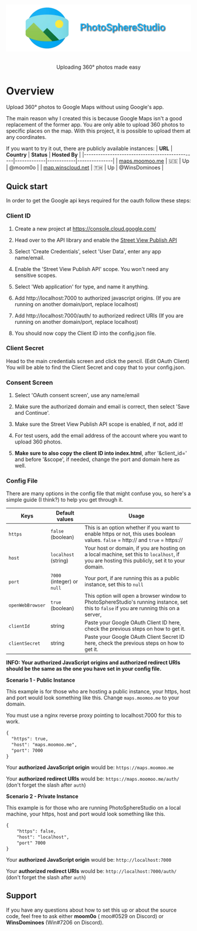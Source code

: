 <div align=center>
    <img src="public/assets/banner/github-banner.png">
    <br /><br />
    <p>Uploading 360° photos made easy</p>
</div>

# Overview

Upload 360° photos to Google Maps without using Google's app.

The main reason why I created this is because Google Maps isn't a good replacement of the former app. You are only able
to upload 360 photos to specific places on the map. With this project, it is possible to upload them at any coordinates.

If you want to try it out, there are publicly available instances:
| **URL**                                        | **Country** | **Status** | **Hosted By** |
|------------------------------------------------|-------------|------------|---------------|
| [maps.moomoo.me](https://maps.moomoo.me)         | 🇺🇸 | Up | @moom0o |
| [map.winscloud.net](https://map.winscloud.net) | 🇹🇭 | Up | @WinsDominoes |

## Quick start

In order to get the Google api keys required for the oauth follow these steps:

### Client ID

1) Create a new project at https://console.cloud.google.com/

2) Head over to the API library and enable
   the <a href="https://console.cloud.google.com/apis/library/streetviewpublish.googleapis.com">Street View Publish
   API</a>

3) Select 'Create Credentials', select 'User Data', enter any app name/email.

4) Enable the 'Street View Publish API' scope. You won't need any sensitive scopes.

5) Select 'Web application' for type, and name it anything.

6) Add http://localhost:7000 to authorized javascript origins. (If you are running on another domain/port, replace
   localhost)

7) Add http://localhost:7000/auth/ to authorized redirect URIs (If you are running on another domain/port, replace
   localhost)

8) You should now copy the Client ID into the config.json file.

### Client Secret

Head to the main credentials screen and click the pencil. (Edit OAuth Client) You will be able to find the Client Secret
and copy that to your config.json.

### Consent Screen

1) Select 'OAuth consent screen', use any name/email

2) Make sure the authorized domain and email is correct, then select 'Save and Continue'.

3) Make sure the Street View Publish API scope is enabled, if not, add it!

4) For test users, add the email address of the account where you want to upload 360 photos.

5) **Make sure to also copy the client ID into index.html**, after '&client_id=' and before '&scope', if needed, change
   the port and domain here as well.

### Config File

There are many options in the config file that might confuse you, so here's a simple guide (I think?) to help you get
through it.

| **Keys**         | **Default values**         | **Usage**                                                                                                                                      |
|------------------|----------------------------|------------------------------------------------------------------------------------------------------------------------------------------------|
| `https`          | `false` (boolean)          | This is an option whether if you want to enable https or not, this uses boolean values. `false` = http:// and `true` = https://                |
| `host`           | `localhost` (string)       | Your host or domain, if you are hosting on a local machine, set this to `localhost`, if you are hosting this publicly, set it to your domain.  |
| `port`           | `7000` (integer) or `null` | Your port, if are running this as a public instance, set this to `null`                                                                        |
| `openWebBrowser` | `true` (boolean)           | This option will open a browser window to PhotoSphereStudio's running instance, set this to `false` if you are running this on a server,       |
| `clientId`       | string                     | Paste your Google OAuth Client ID here, check the previous steps on how to get it.                                                             |
| `clientSecret`   | string                     | Paste your Google OAuth Client Secret ID here, check the previous steps on how to get it.                                                      |

**INFO: Your authorized JavaScript origins and authorized redirect URIs should be the same as the one you have set in
your config file.**

**Scenario 1 - Public Instance**

This example is for those who are hosting a public instance, your https, host and port would look something like this.
Change `maps.moomoo.me` to your domain.

You must use a nginx reverse proxy pointing to localhost:7000 for this to work.

```
{
  "https": true,
  "host": "maps.moomoo.me", 
  "port": 7000
}
```

Your **authorized JavaScript origin** would be: `https://maps.moomoo.me`

Your **authorized redirect URIs** would be: `https://maps.moomoo.me/auth/` (don't forget the slash after `auth`)

**Scenario 2 - Private Instance**

This example is for those who are running PhotoSphereStudio on a local machine, your https, host and port would look
something like this.

```
{
    "https": false,
    "host": "localhost",
    "port" 7000
}
```

Your **authorized JavaScript origin** would be: `http://localhost:7000`

Your **authorized redirect URIs** would be: `http://localhost:7000/auth/` (don't forget the slash after `auth`)

## Support

If you have any questions about how to set this up or about the source code, feel free to ask either **moom0o** (
moo#0529 on Discord) or **WinsDominoes** (Win#7206 on Discord). 
